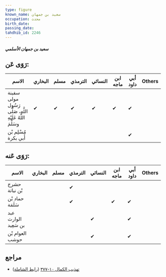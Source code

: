 ```yaml
---
type: figure
known_name: سعيد بن جمهان
occupation: محدث
birth_date:
passing_date:
tahdhib_id: 2246
---
```

##### سعيد بن جمهان الأسلمي

## رَوَى عَن:
| الاسم                                                       | البخاري | مسلم | الترمذي | النسائي | ابن ماجه | أبي داود | Others |
| ----------------------------------------------------------- | ------- | ---- | ------- | ------- | -------- | -------- | ------ |
| سفينة مولى رَسُول اللَّهِ، صَلَّى اللَّهُ عَلَيْهِ وسَلَّمَ | ✔       | ✔    | ✔       | ✔       | ✔        | ✔        |        |
| مُسْلِم بْن أَبي بكرة                                       |         |      |         |         |          | ✔        |        |
## رَوَى عَنه:
| الاسم                | البخاري | مسلم | الترمذي | النسائي | ابن ماجه | أبي داود | Others |
| -------------------- | ------- | ---- | ------- | ------- | -------- | -------- | ------ |
| حشرج بْن نباتة       |         |      | ✔       |         |          |          |        |
| حماد بْن سَلَمَة     |         |      | ✔       |         | ✔        | ✔        |        |
| عبد الوارث بن سَعِيد |         |      |         | ✔       |          | ✔        |        |
| العوام بْن حوشب      |         |      |         | ✔       |          | ✔        |        |
## مراجع
- [تهذيب الكمال ١٠-٣٧٧](obsidian://open?vault=Tahdhib-al-Kamal&file=Figures/٢٢٤٦-سعيد%20بن%20جمهان%20الأسلمي) ([رابط الشاملة](https://shamela.ws/book/3722/5149))